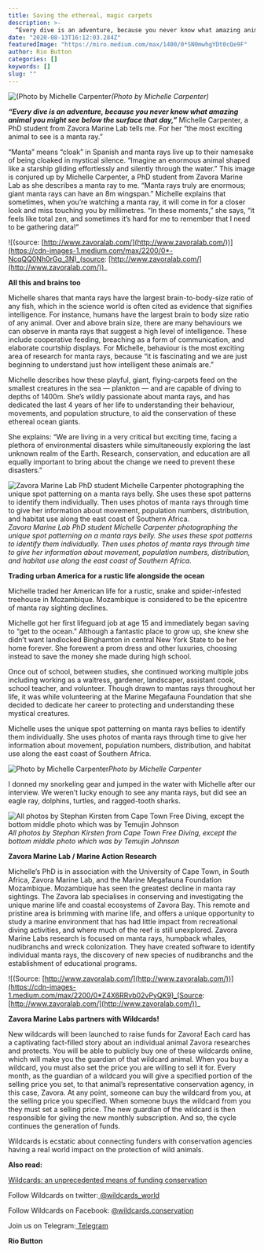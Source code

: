 ```yaml
---
title: Saving the ethereal, magic carpets
description: >-
  “Every dive is an adventure, because you never know what amazing animal you might see below the surface that day,” Michelle Carpenter, a PhD student from Zavora Marine Lab tells me.
date: "2020-08-13T16:12:03.284Z"
featuredImage: "https://miro.medium.com/max/1400/0*SN0mwhgYDt0cQe9F"
author: Rio Button
categories: []
keywords: []
slug: ""
---
```


![(Photo by Michelle Carpenter](https://miro.medium.com/max/1400/0*SN0mwhgYDt0cQe9F)_(Photo by Michelle Carpenter)_

**_“Every dive is an adventure, because you never know what amazing animal you might see below the surface that day,”_** Michelle Carpenter, a PhD student from Zavora Marine Lab tells me. For her “the most exciting animal to see is a manta ray.”

“Manta” means “cloak” in Spanish and manta rays live up to their namesake of being cloaked in mystical silence. “Imagine an enormous animal shaped like a starship gliding effortlessly and silently through the water.” This image is conjured up by Michelle Carpenter, a PhD student from Zavora Marine Lab as she describes a manta ray to me. “Manta rays truly are enormous; giant manta rays can have an 8m wingspan.” Michelle explains that sometimes, when you’re watching a manta ray, it will come in for a closer look and miss touching you by millimetres. “In these moments,” she says, “it feels like total zen, and sometimes it’s hard for me to remember that I need to be gathering data!”

![(source: [http://www.zavoralab.com/](http://www.zavoralab.com/))](https://cdn-images-1.medium.com/max/2200/0*-NcqQQ0Nh0rGq_3N)_(source: [http://www.zavoralab.com/](http://www.zavoralab.com/))_

**All this and brains too**

Michelle shares that manta rays have the largest brain-to-body-size ratio of any fish, which in the science world is often cited as evidence that signifies intelligence. For instance, humans have the largest brain to body size ratio of any animal. Over and above brain size, there are many behaviours we can observe in manta rays that suggest a high level of intelligence. These include cooperative feeding, breaching as a form of communication, and elaborate courtship displays. For Michelle, behaviour is the most exciting area of research for manta rays, because “it is fascinating and we are just beginning to understand just how intelligent these animals are.”

Michelle describes how these playful, giant, flying-carpets feed on the smallest creatures in the sea — plankton — and are capable of diving to depths of 1400m. She’s wildly passionate about manta rays, and has dedicated the last 4 years of her life to understanding their behaviour, movements, and population structure, to aid the conservation of these ethereal ocean giants.

She explains: “We are living in a very critical but exciting time, facing a plethora of environmental disasters while simultaneously exploring the last unknown realm of the Earth. Research, conservation, and education are all equally important to bring about the change we need to prevent these disasters.”

![Zavora Marine Lab PhD student Michelle Carpenter photographing the unique spot patterning on a manta rays belly. She uses these spot patterns to identify them individually. Then uses photos of manta rays through time to give her information about movement, population numbers, distribution, and habitat use along the east coast of Southern Africa.](https://cdn-images-1.medium.com/max/3200/0*cdqwvU2_7p_rBwcJ)_Zavora Marine Lab PhD student Michelle Carpenter photographing the unique spot patterning on a manta rays belly. She uses these spot patterns to identify them individually. Then uses photos of manta rays through time to give her information about movement, population numbers, distribution, and habitat use along the east coast of Southern Africa._

**Trading urban America for a rustic life alongside the ocean**

Michelle traded her American life for a rustic, snake and spider-infested treehouse in Mozambique. Mozambique is considered to be the epicentre of manta ray sighting declines.

Michelle got her first lifeguard job at age 15 and immediately began saving to “get to the ocean.” Although a fantastic place to grow up, she knew she didn’t want landlocked Binghamton in central New York State to be her home forever. She forewent a prom dress and other luxuries, choosing instead to save the money she made during high school.

Once out of school, between studies, she continued working multiple jobs including working as a waitress, gardener, landscaper, assistant cook, school teacher, and volunteer. Though drawn to mantas rays throughout her life, it was while volunteering at the Marine Megafauna Foundation that she decided to dedicate her career to protecting and understanding these mystical creatures.

Michelle uses the unique spot patterning on manta rays bellies to identify them individually. She uses photos of manta rays through time to give her information about movement, population numbers, distribution, and habitat use along the east coast of Southern Africa.

![Photo by Michelle Carpenter](https://cdn-images-1.medium.com/max/3200/0*hl37pePVtuCCoaTy)_Photo by Michelle Carpenter_

I donned my snorkeling gear and jumped in the water with Michelle after our interview. We weren’t lucky enough to see any manta rays, but did see an eagle ray, dolphins, turtles, and ragged-tooth sharks.

![All photos by Stephan Kirsten from Cape Town Free Diving, except the bottom middle photo which was by Temujin Johnson](https://cdn-images-1.medium.com/max/2000/1*X9VN08DdGPqmRgFQvb3ZmQ.png)_All photos by Stephan Kirsten from Cape Town Free Diving, except the bottom middle photo which was by Temujin Johnson_

**Zavora Marine Lab / Marine Action Research**

Michelle’s PhD is in association with the University of Cape Town, in South Africa, Zavora Marine Lab, and the Marine Megafauna Foundation Mozambique. Mozambique has seen the greatest decline in manta ray sightings. The Zavora lab specialises in conserving and investigating the unique marine life and coastal ecosystems of Zavora Bay. This remote and pristine area is brimming with marine life, and offers a unique opportunity to study a marine environment that has had little impact from recreational diving activities, and where much of the reef is still unexplored. Zavora Marine Labs research is focused on manta rays, humpback whales, nudibranchs and wreck colonization. They have created software to identify individual manta rays, the discovery of new species of nudibranchs and the establishment of educational programs.

![(Source: [http://www.zavoralab.com/](http://www.zavoralab.com/))](https://cdn-images-1.medium.com/max/2200/0*Z4X6RRvb02vPyQK9)_(Source: [http://www.zavoralab.com/](http://www.zavoralab.com/))_

**Zavora Marine Labs partners with Wildcards!**

New wildcards will been launched to raise funds for Zavora! Each card has a captivating fact-filled story about an individual animal Zavora researches and protects. You will be able to publicly buy one of these wildcards online, which will make you the guardian of that wildcard animal. When you buy a wildcard, you must also set the price you are willing to sell it for. Every month, as the guardian of a wildcard you will give a specified portion of the selling price you set, to that animal’s representative conservation agency, in this case, Zavora. At any point, someone can buy the wildcard from you, at the selling price you specified. When someone buys the wildcard from you they must set a selling price. The new guardian of the wildcard is then responsible for giving the new monthly subscription. And so, the cycle continues the generation of funds.

Wildcards is ecstatic about connecting funders with conservation agencies having a real world impact on the protection of wild animals.

**Also read:**

[Wildcards: an unprecedented means of funding conservation](https://blog.wildcards.world/wildcards-intro/)

Follow Wildcards on twitter:[ @wildcards_world](https://twitter.com/wildcards_world)

Follow Wildcards on Facebook: [@wildcards.conservation](https://www.facebook.com/wildcards.conservation)

Join us on Telegram:[ Telegram](https://t.me/wildcardsworld)

**Rio Button**
